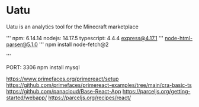 # Uatu

Uatu is an analytics tool for the Minecraft marketplace

'''
npm: 6.14.14
nodejs: 14.17.5
typescript: 4.4.4
express@4.17.1
'''
node-html-parser@5.1.0
'''
npm install node-fetch@2

'''

PORT: 3306
npm install mysql

https://www.primefaces.org/primereact/setup
https://github.com/primefaces/primereact-examples/tree/main/cra-basic-ts
https://github.com/panacloud/Base-React-App
https://parceljs.org/getting-started/webapp/
https://parceljs.org/recipes/react/
